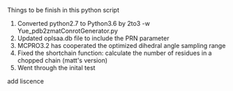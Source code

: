 Things to be finish in this python script

1. Converted python2.7 to Python3.6 by 
2to3 -w Yue_pdb2zmatConrotGenerator.py
2. Updated oplsaa.db file to include the PRN parameter
3. MCPRO3.2 has cooperated the optimized dihedral angle sampling range
4. Fixed the shortchain function: calculate the number of residues in a chopped chain (matt's version)
5. Went through the inital test

add liscence

